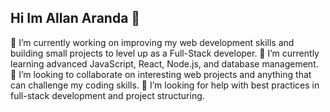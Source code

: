 ## Hi Im Allan Aranda 👋

🔭 I’m currently working on improving my web development skills and building small projects to level up as a Full-Stack developer.
🌱 I’m currently learning advanced JavaScript, React, Node.js, and database management.
👯 I’m looking to collaborate on interesting web projects and anything that can challenge my coding skills.
🤔 I’m looking for help with best practices in full-stack development and project structuring.
